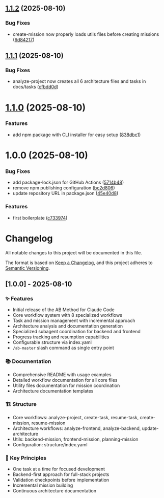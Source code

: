 ## [1.1.2](https://github.com/ayoubben18/ab-method/compare/v1.1.1...v1.1.2) (2025-08-10)


### Bug Fixes

* create-mission now properly loads utils files before creating missions ([6d84217](https://github.com/ayoubben18/ab-method/commit/6d8421775fb70d83d4c7411ca8896ad526b96083))

## [1.1.1](https://github.com/ayoubben18/ab-method/compare/v1.1.0...v1.1.1) (2025-08-10)


### Bug Fixes

* analyze-project now creates all 6 architecture files and tasks in docs/tasks ([cfbdd0d](https://github.com/ayoubben18/ab-method/commit/cfbdd0d6284a589a500aeb6e3fadb794d77cbde5))

# [1.1.0](https://github.com/ayoubben18/ab-method/compare/v1.0.0...v1.1.0) (2025-08-10)


### Features

* add npm package with CLI installer for easy setup ([838dbc1](https://github.com/ayoubben18/ab-method/commit/838dbc160d61f0e3ea009c125d0cf227b181085b))

# 1.0.0 (2025-08-10)


### Bug Fixes

* add package-lock.json for GitHub Actions ([5714b48](https://github.com/ayoubben18/ab-method/commit/5714b48b1397ae11e5a7df3fd21b108973b0b138))
* remove npm publishing configuration ([bc2d806](https://github.com/ayoubben18/ab-method/commit/bc2d806b1d58c646c2347bbe37fe59fec91909da))
* update repository URL in package.json ([45e40d8](https://github.com/ayoubben18/ab-method/commit/45e40d8ee1c07fb0a3bd2ccc00bc89478d4f9ecb))


### Features

* first boilerplate ([c733974](https://github.com/ayoubben18/ab-method/commit/c7339740d222751b8f7d3c8854dd608b92b3132e))

# Changelog

All notable changes to this project will be documented in this file.

The format is based on [Keep a Changelog](https://keepachangelog.com/en/1.0.0/),
and this project adheres to [Semantic Versioning](https://semver.org/spec/v2.0.0.html).

## [1.0.0] - 2025-08-10

### ✨ Features
- Initial release of the AB Method for Claude Code
- Core workflow system with 8 specialized workflows
- Task and mission management with incremental approach
- Architecture analysis and documentation generation
- Specialized subagent coordination for backend and frontend
- Progress tracking and resumption capabilities
- Configurable structure via index.yaml
- `/ab-master` slash command as single entry point

### 📚 Documentation
- Comprehensive README with usage examples
- Detailed workflow documentation for all core files
- Utility files documentation for mission coordination
- Architecture documentation templates

### 🏗️ Structure
- Core workflows: analyze-project, create-task, resume-task, create-mission, resume-mission
- Architecture workflows: analyze-frontend, analyze-backend, update-architecture
- Utils: backend-mission, frontend-mission, planning-mission
- Configuration: structure/index.yaml

### 🎯 Key Principles
- One task at a time for focused development
- Backend-first approach for full-stack projects
- Validation checkpoints before implementation
- Incremental mission building
- Continuous architecture documentation
